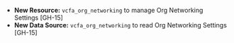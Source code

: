 - **New Resource:** `vcfa_org_networking` to manage Org Networking Settings [GH-15]
- **New Data Source:** `vcfa_org_networking` to read Org Networking Settings [GH-15]
